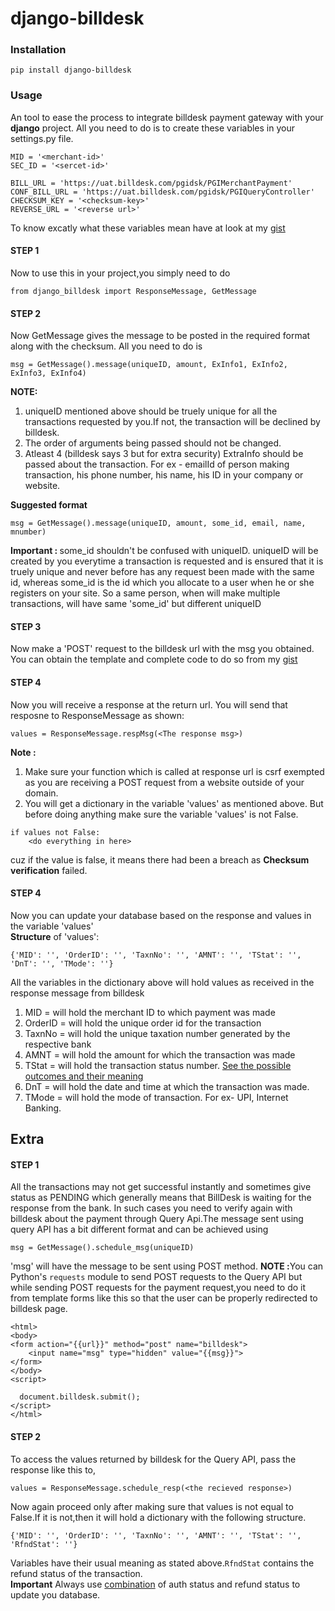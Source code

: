 # django-billdesk

<h3>Installation</h3>


```
pip install django-billdesk
```

<h3>Usage</h3>
An tool to ease the process to integrate billdesk payment gateway with your <b>django</b> project.
All you need to do is to create these variables in your settings.py file.

```
MID = '<merchant-id>'
SEC_ID = '<sercet-id>'

BILL_URL = 'https://uat.billdesk.com/pgidsk/PGIMerchantPayment'
CONF_BILL_URL = 'https://uat.billdesk.com/pgidsk/PGIQueryController'
CHECKSUM_KEY = '<checksum-key>'
REVERSE_URL = '<reverse url>'
```


To know excatly what these variables mean have at look at my <a href='https://gist.github.com/FerociousCentaur/8f1b7a4de9f0122e5766766554a9aeb1'>gist</a>

<h4>STEP 1</h4>
Now to use this in your project,you simply need to do


```
from django_billdesk import ResponseMessage, GetMessage
```


<h4>STEP 2</h4>
Now GetMessage gives the message to be posted in the required format along with the checksum.
All you need to do is


```
msg = GetMessage().message(uniqueID, amount, ExInfo1, ExInfo2, ExInfo3, ExInfo4)
```


<b>NOTE:</b> 
1. uniqueID mentioned above should be truely unique for all the transactions requested by you.If not, the transaction will be declined by billdesk.
2. The order of arguments being passed should not be changed.
3. Atleast 4 (billdesk says 3 but for extra security) ExtraInfo should be passed about the transaction.
For ex - emailId of person making transaction, his phone number, his name, his ID in your company or website.<br>

<b>Suggested format</b>


```
msg = GetMessage().message(uniqueID, amount, some_id, email, name, mnumber)
```


<b>Important : </b>some_id shouldn't be confused with uniqueID. uniqueID will be created by you everytime a transaction is requested and is ensured that it is truely unique and never before has any request been made with the same id, whereas some_id is the id which you allocate to a user when he or she registers on your site.
So a same person, when will make multiple transactions, will have same 'some_id' but different uniqueID<br>

<h4>STEP 3</h4>
Now make a 'POST' request to the billdesk url with the msg you obtained. 
You can obtain the template and complete code to do so from my <a href='https://gist.github.com/FerociousCentaur/8f1b7a4de9f0122e5766766554a9aeb1'>gist</a>
<h4>STEP 4</h4>
Now you will receive a response at the return url.
You will send that resposne to ResponseMessage as shown:


```
values = ResponseMessage.respMsg(<The response msg>)
```


<b>Note : </b>
1. Make sure your function which is called at response url is csrf exempted as you are receiving a POST request from a website outside of your domain.
2. You will get a dictionary in the variable 'values' as mentioned above. But before doing anything make sure the variable 'values' is not False.


```
if values not False:
    <do everything in here>
```


cuz if the value is false, it means there had been a breach as <b>Checksum verification</b> failed.

<h4>STEP 4</h4>
Now you can update your database based on the response and values in the variable 'values' <br>
<b>Structure</b> of 'values':


```
{'MID': '', 'OrderID': '', 'TaxnNo': '', 'AMNT': '', 'TStat': '', 'DnT': '', 'TMode': ''}
```


All the variables in the dictionary above will hold values as received in the response message from billdesk

1. MID = will hold the merchant ID to which payment was made
2. OrderID = will hold the unique order id for the transaction
3. TaxnNo = will hold the unique taxation number generated by the respective bank
4. AMNT = will hold the amount for which the transaction was made
5. TStat = will hold the transaction status number. <a href='https://gist.github.com/FerociousCentaur/8f1b7a4de9f0122e5766766554a9aeb1'>See the possible outcomes and their meaning</a>
6. DnT = will hold the date and time at which the transaction was made.
7. TMode = will hold the mode of transaction. For ex- UPI, Internet Banking.

<h2>Extra</h2>

<h4>STEP 1</h4>
All the transactions may not get successful instantly and sometimes give status as PENDING which generally means that BillDesk is waiting for the response from the bank. In such cases you need to verify again with billdesk about the payment through Query Api.The message sent using query API has a bit different format and can be achieved using


```
msg = GetMessage().schedule_msg(uniqueID)
```

'msg' will have the message to be sent using POST method.
<b>NOTE :</b>You can Python's `requests` module to send POST requests to the Query API but while sending POST requests for the payment request,you need to do it from template forms like this so that the user can be properly redirected to billdesk page.


```
<html>
<body>
<form action="{{url}}" method="post" name="billdesk">
    <input name="msg" type="hidden" value="{{msg}}">
</form>
</body>
<script>

  document.billdesk.submit();
</script>
</html>
```


<h4>STEP 2</h4>
To access the values returned by billdesk for the Query API, pass the response like this to,


```
values = ResponseMessage.schedule_resp(<the recieved response>)
```

Now again proceed only after making sure that values is not equal to False.If it is not,then it will hold a dictionary with the following structure.


```
{'MID': '', 'OrderID': '', 'TaxnNo': '', 'AMNT': '', 'TStat': '', 'RfndStat': ''}
```

Variables have their usual meaning as stated above.`RfndStat` contains the refund status of the transaction.<br>
<b>Important</b> Always use <a href='https://gist.github.com/FerociousCentaur/8f1b7a4de9f0122e5766766554a9aeb1'>combination</a> of auth status and refund status to update you database.